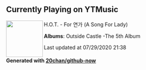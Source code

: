 ## Currently Playing on YTMusic

[<img align="left" width="100" src="https://lh3.googleusercontent.com/UTyTpFM31nSdO4f5IQcmUeN9mai2ujAlF_WH70ROBiBYleB-ns1wizrxB9AkT5PidBjI9ylGrcelnjvC">](https://music.youtube.com/channel/UCB0jUx1SVzaPu1QCVho9Ocw)

H.O.T. - For 연가 (A Song For Lady)

**Albums**: Outside Castle -The 5th Album

Last updated at 07/29/2020 21:38

#### Generated with [20chan/github-now](https://github.com/20chan/github-now)


<!--
**20chan/20chan** is a ✨ _special_ ✨ repository because its `README.md` (this file) appears on your GitHub profile.

Here are some ideas to get you started:

- 🔭 I’m currently working on ...
- 🌱 I’m currently learning ...
- 👯 I’m looking to collaborate on ...
- 🤔 I’m looking for help with ...
- 💬 Ask me about ...
- 📫 How to reach me: ...
- 😄 Pronouns: ...
- ⚡ Fun fact: ...
-->
